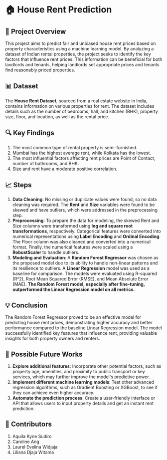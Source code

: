 # 🏠 House Rent Prediction

## 📌 Project Overview
This project aims to predict fair and unbiased house rent prices based on property characteristics using a machine learning model. By analyzing a dataset of Indian rental properties, the project seeks to identify the key factors that influence rent prices. This information can be beneficial for both landlords and tenants, helping landlords set appropriate prices and tenants find reasonably priced properties.

## 📊 Dataset
The **House Rent Dataset**, sourced from a real estate website in India, contains information on various properties for rent. The dataset includes details such as the number of bedrooms, hall, and kitchen (BHK), property size, floor, and location, as well as the rental price.

## 🔍 Key Findings
1. The most common type of rental property is semi-furnished.
2. Mumbai has the highest average rent, while Kolkata has the lowest.
3. The most influential factors affecting rent prices are Point of Contact, number of bathrooms, and BHK.
4. Size and rent have a moderate positive correlation.

## 📈 Steps
1. **Data Cleaning**: No missing or duplicate values were found, so no data cleaning was required. The **Rent** and **Size** variables were found to be skewed and have outliers, which were addressed in the preprocessing step.
2. **Preprocessing**: To prepare the data for modeling, the skewed Rent and Size columns were transformed using **log and square root transformations**, respectively. Categorical features were converted into numerical representations using **Label Encoding** and **Ordinal Encoding**. The Floor column was also cleaned and converted into a numerical format. Finally, the numerical features were scaled using a **RobustScaler** to handle outliers.
3. **Modeling and Evaluation**: A **Random Forest Regressor** was chosen as the proposed model due to its ability to handle non-linear patterns and its resilience to outliers. A **Linear Regression** model was used as a baseline for comparison. The models were evaluated using R-squared (R^2), Root Mean Squared Error (RMSE), and Mean Absolute Error (MAE). **The Random Forest model, especially after fine-tuning, outperformed the Linear Regression model on all metrics.**

## 💡 Conclusion
The Random Forest Regressor proved to be an effective model for predicting house rent prices, demonstrating higher accuracy and better performance compared to the baseline Linear Regression model. The model successfully identified key features that influence rent, providing valuable insights for both property owners and renters.

## 🔮 Possible Future Works
1. **Explore additional features**: Incorporate other potential factors, such as property age, amenities, and proximity to public transport or key services, which may further improve the model's predictive power.
2. **Implement different machine learning models**: Test other advanced regression algorithms, such as Gradient Boosting or XGBoost, to see if they can achieve even higher accuracy.
3. **Automate the prediction process**: Create a user-friendly interface or API that allows users to input property details and get an instant rent prediction.

## 🤝 Contributors
1. Aquila Kyne Sudiro
2. Caroline Ang
3. Laurel Evelina Widjaja
4. Liliana Djaja Witama
